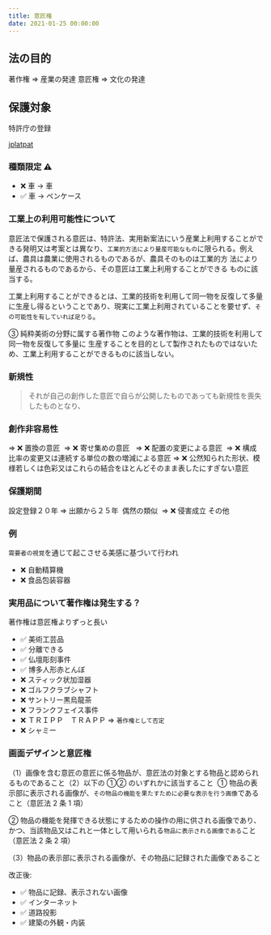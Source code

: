 ```yaml
---
title: 意匠権
date: 2021-01-25 00:00:00
---
```


## 法の目的 ​

著作権 => 産業の発達
意匠権 => 文化の発達

## 保護対象 ​

特許庁の登録

[jplatpat](https://www.j-platpat.inpit.go.jp/)

### 種類限定 ⚠️

- ❌ 車 -> 車
- ✅ 車 -> ペンケース

### 工業上の利用可能性について ​

意匠法で保護される意匠は、特許法、実用新案法にいう産業上利用することができる発明又は考案とは異なり、`工業的方法により量産可能なもの`に限られる。例えば、農具は農業に使用されるものであるが、農具そのものは工業的方 法により量産されるものであるから、その意匠は工業上利用することができる ものに該当する。 ​

工業上利用することができるとは、工業的技術を利用して同一物を反復して多量に生産し得るということであり、現実に工業上利用されていることを要せず、`その可能性を有していれば足りる`。 ​

③ 純粋美術の分野に属する著作物 このような著作物は、工業的技術を利用して同一物を反復して多量に 生産することを目的として製作されたものではないため、工業上利用することができるものに該当しない。​

### 新規性 ​

> それが自己の創作した意匠で自らが公開したものであっても新規性を喪失したものとなり、

### 創作非容易性 ​

=> ❌ 置換の意匠 ​
=> ❌ 寄せ集めの意匠 ​ ​
=> ❌ 配置の変更による意匠 ​
=> ❌ 構成比率の変更又は連続する単位の数の増減による意匠
=> ❌ 公然知られた形状、模様若しくは色彩又はこれらの結合をほとんどそのまま表したにすぎない意匠 ​​

### 保護期間 ​

設定登録２０年 ⇒ 出願から２５年 ​
偶然の類似 ​
=> ❌ 侵害成立 ​
その他 ​

### 例

`需要者の視覚`を通じて起こさせる美感に基づいて行われ

- ❌ 自動精算機
- ❌ 食品包装容器

### 実用品について著作権は発生する？​

著作権は意匠権よりずっと長い

- ✅ 美術工芸品
- ✅ 分離できる
- ✅ 仏壇彫刻事件
- ✅ 博多人形赤とんぼ
- ❌ スティック状加湿器
- ❌ ゴルフクラブシャフト
- ❌ サントリー黒烏龍茶
- ❌ フランクフェイス事件
- ❌ ＴＲＩＰＰ　ＴＲＡＰＰ => `著作権として否定`
- ❌ シャミー

### 画面デザインと意匠権 ​

​
（1）画像を含む意匠の意匠に係る物品が、意匠法の対象とする物品と認められるものであること ​
（2）以下の ①② のいずれかに該当すること ​
① 物品の表示部に表示される画像が、`その物品の機能を果たすために必要な表示を行う画像`であること（意匠法 2 条 1 項）​

② 物品の機能を発揮できる状態にするための操作の用に供される画像であり、かつ、当該物品又はこれと一体として用いられる`物品に表示される画像である`こと（意匠法 2 条 2 項）​

（3）物品の表示部に表示される画像が、その物品に記録された画像であること ​

改正後:

- ✅ 物品に記録、表示されない画像
- ✅ インターネット
- ✅ 道路投影
- ✅ 建築の外観・内装

